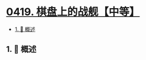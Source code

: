 # [0419. 棋盘上的战舰【中等】](https://github.com/Tdahuyou/TNotes.leetcode/tree/main/notes/0419.%20%E6%A3%8B%E7%9B%98%E4%B8%8A%E7%9A%84%E6%88%98%E8%88%B0%E3%80%90%E4%B8%AD%E7%AD%89%E3%80%91)

<!-- region:toc -->

- [1. 📝 概述](#1--概述)

<!-- endregion:toc -->

## 1. 📝 概述
